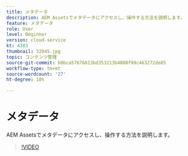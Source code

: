 ```yaml
---
title: メタデータ
description: AEM Assetsでメタデータにアクセスし、操作する方法を説明します。
feature: メタデータ
role: User
level: Beginner
version: cloud-service
kt: 4303
thumbnail: 32045.jpg
topic: コンテンツ管理
source-git-commit: b0bca57676813bd353213b4808f99c463272de85
workflow-type: tm+mt
source-wordcount: '27'
ht-degree: 18%

---
```



# メタデータ

AEM Assetsでメタデータにアクセスし、操作する方法を説明します。

>[!VIDEO](https://video.tv.adobe.com/v/32045/?quality=12&learn=on&hidetitle=true)